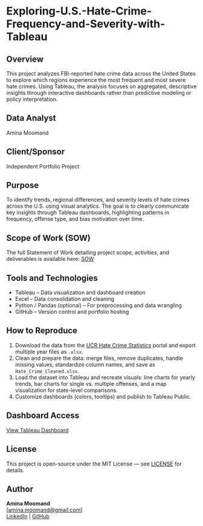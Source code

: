 # Exploring-U.S.-Hate-Crime-Frequency-and-Severity-with-Tableau

## Overview
This project analyzes FBI-reported hate crime data across the United States to explore which regions experience the most frequent and most severe hate crimes. Using Tableau, the analysis focuses on aggregated, descriptive insights through interactive dashboards rather than predictive modeling or policy interpretation.

## Data Analyst
Amina Moomand

## Client/Sponsor
Independent Portfolio Project

## Purpose
To identify trends, regional differences, and severity levels of hate crimes across the U.S. using visual analytics. The goal is to clearly communicate key insights through Tableau dashboards, highlighting patterns in frequency, offense type, and bias motivation over time.

## Scope of Work (SOW)
The full Statement of Work detailing project scope, activities, and deliverables is available here: [SOW](SOW.pdf)

## Tools and Technologies
- Tableau – Data visualization and dashboard creation  
- Excel – Data consolidation and cleaning  
- Python / Pandas (optional) – For preprocessing and data wrangling  
- GitHub – Version control and portfolio hosting  

## How to Reproduce
1. Download the data from the [UCR Hate Crime Statistics](https://cde.ucr.cjis.gov/LATEST/webapp/#/pages/explorer/crime/hate-crime) portal and export multiple year files as `.xlsx`.  
2. Clean and prepare the data: merge files, remove duplicates, handle missing values, standardize column names, and save as `Hate_Crime_Cleaned.xlsx`.  
3. Load the dataset into Tableau and recreate visuals: line charts for yearly trends, bar charts for single vs. multiple offenses, and a map visualization for state-level comparisons.  
4. Customize dashboards (colors, tooltips) and publish to Tableau Public.  

## Dashboard Access
[View Tableau Dashboard](https://public.tableau.com/app/profile/amina.moomand/vizzes) 

## License
This project is open-source under the MIT License — see [LICENSE](LICENSE) for details.

## Author
**Amina Moomand**  
[amina.moomand@gmail.com]  
[LinkedIn](www.linkedin.com/in/aminamoomand) | [GitHub](https://github.com/aminamoomand)
